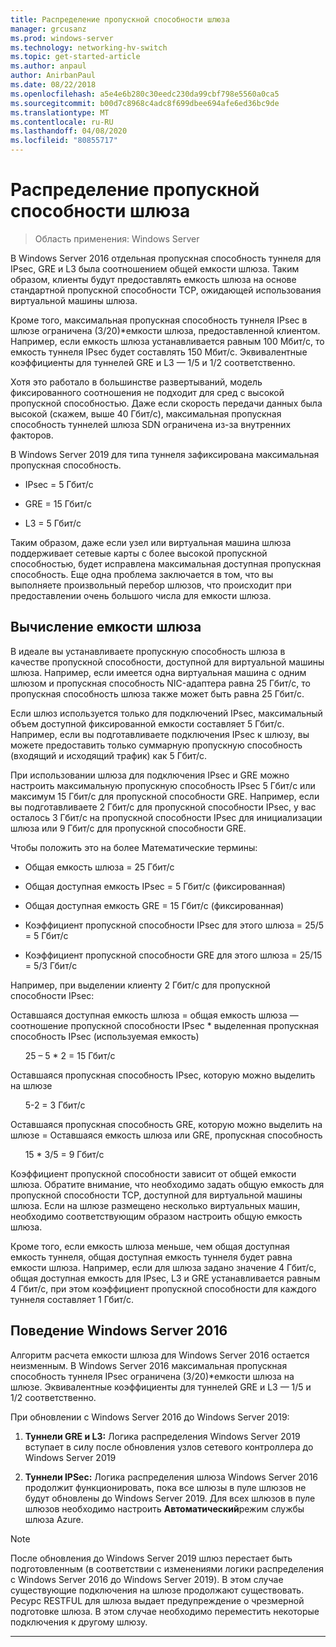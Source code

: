 ```yaml
---
title: Распределение пропускной способности шлюза
manager: grcusanz
ms.prod: windows-server
ms.technology: networking-hv-switch
ms.topic: get-started-article
ms.author: anpaul
author: AnirbanPaul
ms.date: 08/22/2018
ms.openlocfilehash: a5e4e6b280c30eedc230da99cbf798e5560a0ca5
ms.sourcegitcommit: b00d7c8968c4adc8f699dbee694afe6ed36bc9de
ms.translationtype: MT
ms.contentlocale: ru-RU
ms.lasthandoff: 04/08/2020
ms.locfileid: "80855717"
---
```

# <a name="gateway-bandwidth-allocation"></a>Распределение пропускной способности шлюза

>Область применения: Windows Server

В Windows Server 2016 отдельная пропускная способность туннеля для IPsec, GRE и L3 была соотношением общей емкости шлюза. Таким образом, клиенты будут предоставлять емкость шлюза на основе стандартной пропускной способности TCP, ожидающей использования виртуальной машины шлюза.

Кроме того, максимальная пропускная способность туннеля IPsec в шлюзе ограничена (3/20)\*емкости шлюза, предоставленной клиентом. Например, если емкость шлюза устанавливается равным 100 Мбит/с, то емкость туннеля IPsec будет составлять 150 Мбит/с. Эквивалентные коэффициенты для туннелей GRE и L3 — 1/5 и 1/2 соответственно.

Хотя это работало в большинстве развертываний, модель фиксированного соотношения не подходит для сред с высокой пропускной способностью. Даже если скорость передачи данных была высокой (скажем, выше 40 Гбит/с), максимальная пропускная способность туннелей шлюза SDN ограничена из-за внутренних факторов.

В Windows Server 2019 для типа туннеля зафиксирована максимальная пропускная способность.

-   IPsec = 5 Гбит/с

-   GRE = 15 Гбит/с

-   L3 = 5 Гбит/с

Таким образом, даже если узел или виртуальная машина шлюза поддерживает сетевые карты с более высокой пропускной способностью, будет исправлена максимальная доступная пропускная способность. Еще одна проблема заключается в том, что вы выполняете произвольный перебор шлюзов, что происходит при предоставлении очень большого числа для емкости шлюза.

## <a name="gateway-capacity-calculation"></a>Вычисление емкости шлюза

В идеале вы устанавливаете пропускную способность шлюза в качестве пропускной способности, доступной для виртуальной машины шлюза. Например, если имеется одна виртуальная машина с одним шлюзом и пропускная способность NIC-адаптера равна 25 Гбит/с, то пропускная способность шлюза также может быть равна 25 Гбит/с.

Если шлюз используется только для подключений IPsec, максимальный объем доступной фиксированной емкости составляет 5 Гбит/с. Например, если вы подготавливаете подключения IPsec к шлюзу, вы можете предоставить только суммарную пропускную способность (входящий и исходящий трафик) как 5 Гбит/с.

При использовании шлюза для подключения IPsec и GRE можно настроить максимальную пропускную способность IPsec 5 Гбит/с или максимум 15 Гбит/с для пропускной способности GRE. Например, если вы подготавливаете 2 Гбит/с для пропускной способности IPsec, у вас осталось 3 Гбит/с на пропускной способности IPsec для инициализации шлюза или 9 Гбит/с для пропускной способности GRE.

Чтобы положить это на более Математические термины:

- Общая емкость шлюза = 25 Гбит/с

- Общая доступная емкость IPsec = 5 Гбит/с (фиксированная)

- Общая доступная емкость GRE = 15 Гбит/с (фиксированная)

- Коэффициент пропускной способности IPsec для этого шлюза = 25/5 = 5 Гбит/с

- Коэффициент пропускной способности GRE для этого шлюза = 25/15 = 5/3 Гбит/с

Например, при выделении клиенту 2 Гбит/с для пропускной способности IPsec:

Оставшаяся доступная емкость шлюза = общая емкость шлюза — соотношение пропускной способности IPsec * выделенная пропускная способность IPsec (используемая емкость)

&nbsp;&nbsp;&nbsp;&nbsp;&nbsp;&nbsp;25 – 5 * 2 = 15 Гбит/с

Оставшаяся пропускная способность IPsec, которую можно выделить на шлюзе 

&nbsp;&nbsp;&nbsp;&nbsp;&nbsp;&nbsp;5-2 = 3 Гбит/с

Оставшаяся пропускная способность GRE, которую можно выделить на шлюзе = Оставшаяся емкость шлюза или GRE, пропускная способность 

&nbsp;&nbsp;&nbsp;&nbsp;&nbsp;&nbsp;15 * 3/5 = 9 Гбит/с

Коэффициент пропускной способности зависит от общей емкости шлюза. Обратите внимание, что необходимо задать общую емкость для пропускной способности TCP, доступной для виртуальной машины шлюза. Если на шлюзе размещено несколько виртуальных машин, необходимо соответствующим образом настроить общую емкость шлюза.

Кроме того, если емкость шлюза меньше, чем общая доступная емкость туннеля, общая доступная емкость туннеля будет равна емкости шлюза. Например, если для шлюза задано значение 4 Гбит/с, общая доступная емкость для IPsec, L3 и GRE устанавливается равным 4 Гбит/с, при этом коэффициент пропускной способности для каждого туннеля составляет 1 Гбит/с.

## <a name="windows-server-2016-behavior"></a>Поведение Windows Server 2016

Алгоритм расчета емкости шлюза для Windows Server 2016 остается неизменным. В Windows Server 2016 максимальная пропускная способность туннеля IPsec ограничена (3/20)\*емкости шлюза на шлюзе. Эквивалентные коэффициенты для туннелей GRE и L3 — 1/5 и 1/2 соответственно.

При обновлении с Windows Server 2016 до Windows Server 2019:

1.  **Туннели GRE и L3:** Логика распределения Windows Server 2019 вступает в силу после обновления узлов сетевого контроллера до Windows Server 2019

2.  **Туннели IPSec:** Логика распределения шлюза Windows Server 2016 продолжит функционировать, пока все шлюзы в пуле шлюзов не будут обновлены до Windows Server 2019. Для всех шлюзов в пуле шлюзов необходимо настроить **Автоматический**режим службы шлюза Azure.

>[!NOTE]
>После обновления до Windows Server 2019 шлюз перестает быть подготовленным (в соответствии с изменениями логики распределения с Windows Server 2016 до Windows Server 2019). В этом случае существующие подключения на шлюзе продолжают существовать. Ресурс RESTFUL для шлюза выдает предупреждение о чрезмерной подготовке шлюза. В этом случае необходимо переместить некоторые подключения к другому шлюзу.

---